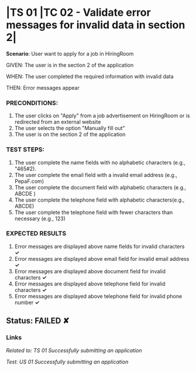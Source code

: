 # |TS 01 |TC 02 - Validate error messages for invalid data in section 2| #

**Scenario**: User want to apply for a job in HiringRoom

GIVEN: The user is in the section 2 of the application

WHEN: The user completed the required information with invalid data

THEN: Error messages appear

### PRECONDITIONS: ###

1. The user clicks on "Apply" from a job advertisement on HiringRoom or is redirected from an external website 
2. The user selects the option "Manually fill out"
3. The user is on the section 2 of the application

### TEST STEPS: ###

1. The user complete the name fields with no alphabetic characters (e.g., "465#2).
2. The user complete the email field with a invalid email address (e.g., PepaF.com)
3. The user complete the document field with alphabetic characters (e.g., ABCDE )
4. The user complete the telephone field with alphabetic characters(e.g., ABCDE)
5. The user complete the telephone field with fewer characters than necessary (e.g., 123)
               
### EXPECTED RESULTS ###
1. Error messages are displayed above name fields for invalid characters       **✓**
2. Error messages are displayed above email field for invalid email address    **✓** 
3. Error messages are displayed above document field for invalid characters    **✓** 
4. Error messages are displayed above telephone field for invalid characters   **✓** 
5. Error messages are displayed above telephone field for invalid phone number **✓**

## Status: FAILED ✘ ##

### Links ###

*Related to: TS 01 Successfully submitting an application*

*Test: US 01 Successfully submitting an application*

